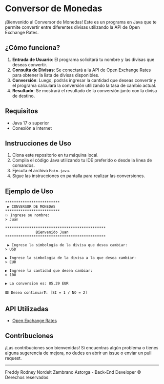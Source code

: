 # Conversor de Monedas

¡Bienvenido al Conversor de Monedas! Este es un programa en Java que te permite convertir entre diferentes divisas utilizando la API de Open Exchange Rates.

## ¿Cómo funciona?

1. **Entrada de Usuario**: El programa solicitará tu nombre y las divisas que deseas convertir.
2. **Consulta de Divisas**: Se conectará a la API de Open Exchange Rates para obtener la lista de divisas disponibles.
3. **Conversión**: Luego, podrás ingresar la cantidad que deseas convertir y el programa calculará la conversión utilizando la tasa de cambio actual.
4. **Resultado**: Se mostrará el resultado de la conversión junto con la divisa de destino.

## Requisitos

- Java 17 o superior
- Conexión a Internet

## Instrucciones de Uso

1. Clona este repositorio en tu máquina local.
2. Compila el código Java utilizando tu IDE preferido o desde la línea de comandos.
3. Ejecuta el archivo `Main.java`.
4. Sigue las instrucciones en pantalla para realizar las conversiones.

## Ejemplo de Uso

```
*************************
 ▶ CONVERSOR DE MONEDAS
*************************
💥 Ingrese su nombre:
> Juan

**********************************************
              Bienvenido Juan
**********************************************

 ▶ Ingrese la simbologia de la divisa que desea cambiar:
> USD

▶ Ingrese la simbologia de la divisa a la que desea cambiar:
> EUR

▶ Ingrese la cantidad que desea cambiar:
> 100

▶ La conversion es: 85.29 EUR

🟩 Desea continuar❓: [SI = 1 / NO = 2]

```

## API Utilizadas

- [Open Exchange Rates](https://openexchangerates.org)

## Contribuciones

¡Las contribuciones son bienvenidas! Si encuentras algún problema o tienes alguna sugerencia de mejora, no dudes en abrir un issue o enviar un pull request.

---

Freddy Rodney Nordelt Zambrano Astorga - Back-End Developer
 © Derechos reservados

